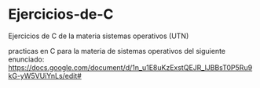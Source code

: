 # Ejercicios-de-C
Ejercicios de C de la materia sistemas operativos (UTN)

practicas en C para la materia de sistemas operativos del siguiente enunciado: https://docs.google.com/document/d/1n_u1E8uKzExstQEJR_lJBBsT0P5Ru9kG-yW5VUiYnLs/edit#

